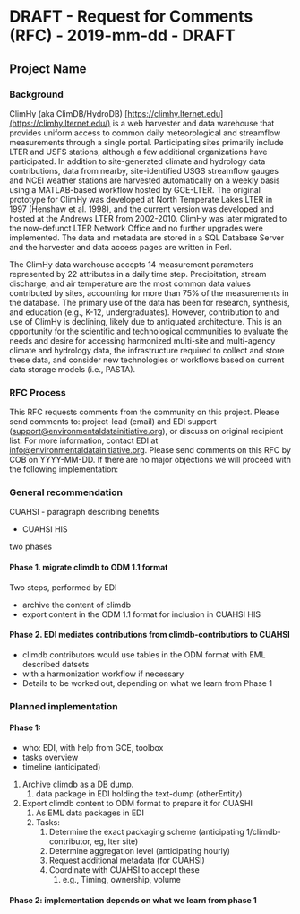 # DRAFT - Request for Comments (RFC) - 2019-mm-dd - DRAFT
## Project Name


### Background 
ClimHy (aka ClimDB/HydroDB) [https://climhy.lternet.edu](https://climhy.lternet.edu/) is a web harvester and data warehouse that provides uniform access to common daily meteorological and streamflow measurements through a single portal. Participating sites primarily include LTER and USFS stations, although a few additional organizations have participated. In addition to site-generated climate and hydrology data contributions, data from nearby, site-identified USGS streamflow gauges and NCEI weather stations are harvested automatically on a weekly basis using a MATLAB-based workflow hosted by GCE-LTER. The original prototype for ClimHy was developed at North Temperate Lakes LTER in 1997 (Henshaw et al. 1998), and the current version was developed and hosted at the Andrews LTER from 2002-2010. ClimHy was later migrated to the now-defunct LTER Network Office and no further upgrades were implemented. The data and metadata are stored in a SQL Database Server and the harvester and data access pages are written in Perl.

The ClimHy data warehouse accepts 14 measurement parameters represented by 22 attributes in a daily time step. Precipitation, stream discharge, and air temperature are the most common data values contributed by sites, accounting for more than 75% of the measurements in the database. The primary use of the data has been for research, synthesis, and education (e.g., K-12, undergraduates). However, contribution to and use of ClimHy is declining, likely due to antiquated architecture. This is an opportunity for the scientific and technological communities to evaluate the needs and desire for accessing harmonized multi-site and multi-agency climate and hydrology data, the infrastructure required to collect and store these data, and consider new technologies or workflows based on current data storage models (i.e., PASTA).

### RFC Process
This RFC requests comments from the community on this project. Please send comments to: project-lead (email) and EDI support (support@environmentaldatainitiative.org), or discuss on original recipient list. For more information, contact EDI at info@environmentaldatainitiative.org. Please send comments on this RFC by COB on YYYY-MM-DD. If there are no major objections we will proceed with the following implementation:



### General recommendation 
CUAHSI - paragraph describing benefits
- CUAHSI HIS

two phases 
#### Phase 1. migrate climdb to ODM 1.1 format 
Two steps, performed by EDI
- archive the content of climdb
- export content in the ODM 1.1 format for inclusion in CUAHSI HIS

#### Phase 2. EDI mediates contributions from climdb-contributiors to CUAHSI
- climdb contributors would use tables in the ODM format with EML described datsets 
- with a harmonization workflow if necessary
- Details to be worked out, depending on what we learn from Phase 1

### Planned implementation
#### Phase 1: 

- who: EDI, with help from GCE, toolbox
- tasks overview
- timeline (anticipated)

1. Archive climdb as a DB dump.
    1. data package in EDI holding the text-dump (otherEntity)
2. Export climdb content to ODM format to prepare it for CUASHI
    1. As EML data packages in EDI
    2. Tasks:
        1. Determine the exact packaging scheme (anticipating 1/climdb-contributor, eg, lter site)
        1. Determine aggregation level (anticipating hourly)
        1. Request additional metadata (for CUAHSI)
        1. Coordinate with CUAHSI to accept these
            1. e.g., Timing, ownership, volume


#### Phase 2: implementation depends on what we learn from phase 1

